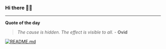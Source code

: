 ### Hi there 👋🏻


---

**Quote of the day**

> *The cause is hidden. The effect is visible to all.* - **Ovid** 

[![README.md](https://github.com/marcolovazzano/marcolovazzano/actions/workflows/readme.yml/badge.svg?branch=main)](https://github.com/marcolovazzano/marcolovazzano/actions/workflows/readme.yml)
